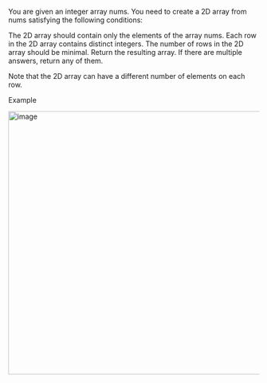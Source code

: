 You are given an integer array nums. You need to create a 2D array from nums satisfying the following conditions:

The 2D array should contain only the elements of the array nums.
Each row in the 2D array contains distinct integers.
The number of rows in the 2D array should be minimal.
Return the resulting array. If there are multiple answers, return any of them.

Note that the 2D array can have a different number of elements on each row.

 Example

<img width="529" alt="image" src="https://github.com/SnowScriptWinterOfCode/LeetCode_Q/assets/101282659/ba1268cb-ecfc-4bd4-8df8-6b7d12cd80be">
